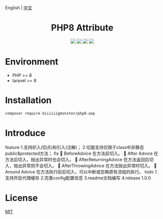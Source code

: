 English | [中文](./README-CN.md)

<div align="center">

# PHP8 Attribute

<p>
    <a href="https://github.com/biiiiiigmonster/php8-aop/blob/master/LICENSE"><img src="https://img.shields.io/badge/license-MIT-7389D8.svg?style=flat" ></a>
    <a href="https://github.com/biiiiiigmonster/php8-aop/releases" ><img src="https://img.shields.io/github/release/biiiiiigmonster/php8-aop.svg?color=4099DE" /></a> 
    <a href="https://packagist.org/packages/biiiiiigmonster/php8-aop"><img src="https://img.shields.io/packagist/dt/biiiiiigmonster/php8-aop.svg?color=" /></a> 
    <a><img src="https://img.shields.io/badge/php-8.0+-59a9f8.svg?style=flat" /></a> 
</p>

</div>



# Environment

- PHP >= 8
- laravel >= 8


# Installation

```bash
composer require biiiiiigmonster/php8-aop
```

# Introduce
feature
1.支持织入(切点)和引入(注解)；
2.切面支持仅限于class中非静态public&protected方法；
fix
 BeforeAdvice 在方法前切入。
 After Advice 在方法后切入，抛出异常时也会切入。
 AfterReturningAdvice 在方法返回后切入，抛出异常则不会切入。
 AfterThrowingAdvice 在方法抛出异常时切入。
 Around Advice 在方法执行前后切入，可以中断或忽略原有流程的执行。
todo
1.支持开启代理缓存
2.完善config配置信息
3.readme文档编写
4.release 1.0.0
# License
[MIT](./LICENSE)
